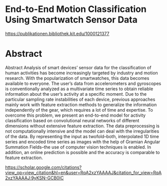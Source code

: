 # End-to-End Motion Classification Using Smartwatch Sensor Data

https://publikationen.bibliothek.kit.edu/1000121377

# Abstract 
Abstract Analysis of smart devices’ sensor data for the classification of human activities has become increasingly targeted by industry and motion research. With the popularization of smartwatches, this data becomes available to everyone. The user’s data from accelerometers and gyroscopes is conventionally analyzed as a multivariate time series to obtain reliable information about the user’s activity at a specific moment. Due to the particular sampling rate instabilities of each device, previous approaches mainly work with feature extraction methods to generalize the information independently of the gear, which requires a lot of time and expertise. To overcome this problem, we present an end-to-end model for activity classification based on convolutional neural networks of different dimensions without extensive feature extraction. The data preprocessing is not computationally intensive and the model can deal with the irregularities of the data. By representing the input as twofold–both, interpolated 1D time series and encoded time series as images with the help of Gramian Angular Summation Fields–the use of computer vision techniques is enabled. In addition, an online prediction is possible and the accuracy is comparable to feature extraction.

https://scholar.google.com/citations?view_op=view_citation&hl=en&user=RqA2xzYAAAAJ&citation_for_view=RqA2xzYAAAAJ:9yKSN-GCB0IC 

